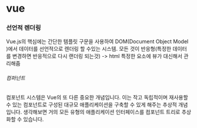 # vue

### 선언적 렌더링

Vue.js의 핵심에는 간단한 템플릿 구문을 사용하여 DOM(Document Object Model )에서 데이터를 선언적으로 렌더링 할 수있는 시스템. 모든 것이 반응형(특정한 데이터를 변경하면 반응적으로 다시 랜더링 되는것)
-> html 특정한 요소에 뷰가 대신해서 관리해줌

###### 컴퍼넌트

컴포넌트 시스템은 Vue의 또 다른 중요한 개념입니다. 이는 작고 독립적이며 재사용할 수 있는 컴포넌트로 구성된 대규모 애플리케이션을 구축할 수 있게 해주는 추상적 개념입니다. 생각해보면 거의 모든 유형의 애플리케이션 인터페이스를 컴포넌트 트리로 추상화할 수 있습니다.
